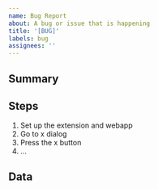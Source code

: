 ```yaml
---
name: Bug Report
about: A bug or issue that is happening
title: '[BUG]'
labels: bug
assignees: ''
---
```


## Summary

<!-- A summary of what happened -->

## Steps

<!-- The steps to reproduce -->

1. Set up the extension and webapp
2. Go to x dialog
3. Press the x button
4. ...

## Data

<!-- Any screenshots or related issues about this problem -->
